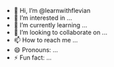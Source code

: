 - 👋 Hi, I’m @learnwithflevian
- 👀 I’m interested in ...
- 🌱 I’m currently learning ...
- 💞️ I’m looking to collaborate on ...
- 📫 How to reach me ...
- 😄 Pronouns: ...
- ⚡ Fun fact: ...

<!---
learnwithflevian/learnwithflevian is a ✨ special ✨ repository because its `README.md` (this file) appears on your GitHub profile.
You can click the Preview link to take a look at your changes.
--->
